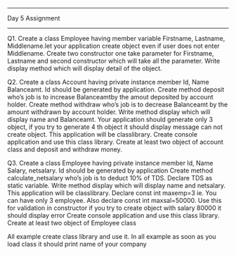 ***
Day 5 Assignment
***

Q1. Create a class Employee having member variable Firstname, Lastname, Middlename.let your application create object even if user does not enter Middlename. Create two constructor one take parameter for Firstname, Lastname and second constructor which will take all the parameter. Write display method which will display detail of the object.

Q2. Create a class Account having private instance member Id, Name Balanceamt. Id should be generated by application. Create method deposit who’s job is to increase Balanceamtby the amout deposited by account holder. Create method withdraw who’s job is to decrease Balanceamt by the amount  withdrawn by account holder. Write method display which will display name and Balanceamt. Your application should generate only 3 object, if you try to generate 4 th object it should display message can not create object. This application will be classlibrary.
Create console application and use this class library. Create at least two object of account class and deposit and withdraw money.

Q3. Create a class Employee having private instance member Id, Name Salary, netsalary.  Id should be generated by application Create method calculate_netsalary who’s job is to deduct 10% of TDS. Declare TDS as static variable. Write method display which will display name and netsalary. This application will be classlibrary. Declare const int maxemp=3 ie. You can have only 3 employee.
Also declare const int maxsal=50000. Use this for validation in constructor if you try to create object with salary 80000 it should display error
Create console application and use this class library. Create at least two object of Employee class 

All example create class library and use it. In all example as soon as you load class it should print name of your company
